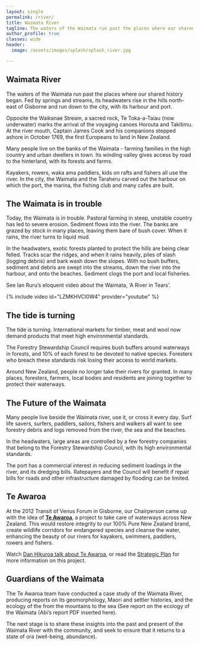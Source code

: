 ```yaml
---
layout: single
permalink: /river/
title: Waimata River
tagline: The waters of the Waimata run past the places where our shared history began.
author_profile: true
classes: wide
header:
  image: /assets/images/splash/splash_river.jpg

---
```


## Waimata River

The waters of the Waimata run past the places where our shared history began. Fed by springs and streams, its headwaters rise in the hills north-east of Gisborne and run down to the city, with its harbour and port.

Opposite the Waikanae Stream, a sacred rock, Te Toka-a-Taiau (now underwater) marks the arrival of the voyaging canoes Horouta and Takitimu. At the river mouth, Captain James Cook and his companions stepped ashore in October 1769, the first Europeans to land in New Zealand.

Many people live on the banks of the Waimata - farming families in the high country and urban dwellers in town. Its winding valley gives access by road to the hinterland, with its forests and farms.

Kayakers, rowers, waka ama paddlers, kids on rafts and fishers all use the river. In the city, the Waimata and the Taraheru carved out the harbour on which the port, the marina, the fishing club and many cafes are built.

## The Waimata is in trouble

Today, the Waimata is in trouble. Pastoral farming in steep, unstable country has led to severe erosion. Sediment flows into the river. The banks are grazed by stock in many places, leaving them bare of bush cover. When it rains, the river turns to liquid mud.

In the headwaters, exotic forests planted to protect the hills are being clear felled. Tracks scar the ridges, and when it rains heavily, piles of slash (logging debris) and bark wash down the slopes. With no bush buffers, sediment and debris are swept into the streams, down the river into the harbour, and onto the beaches. Sediment clogs the port and local fisheries.

See Ian Ruru’s eloquent video about the Waimata, ‘A River in Tears’.

{% include video id="LZMKHVCI0W4" provider="youtube" %}


## The tide is turning

The tide is turning. International markets for timber, meat and wool now demand products that meet high environmental standards.

The Forestry Stewardship Council requires bush buffers around waterways in forests, and 10% of each forest to be devoted to native species. Foresters who breach these standards risk losing their access to world markets.

Around New Zealand, people no longer take their rivers for granted. In many places, foresters, farmers, local bodies and residents are joining together to protect their waterways.


## The Future of the Waimata

Many people live beside the Waimata river, use it, or cross it every day. Surf life savers, surfers, paddlers, sailors, fishers and walkers all want to see forestry debris and logs removed from the river, the sea and the beaches.

In the headwaters, large areas are controlled by a few forestry companies that belong to the Forestry Stewardship Council, with its high environmental standards.

The port has a commercial interest in reducing sediment loadings in the river, and its dredging bills. Ratepayers and the Council will benefit if repair bills for roads and other infrastructure damaged by flooding can be limited.


## Te Awaroa

At the 2012 Transit of Venus Forum in Gisborne, our Chairperson came up with the idea of **[Te Awaroa](/assets/documents/TeAwaroaForestAndBird.pdf)**, a project to take care of waterways across New Zealand. This would restore integrity to our 100% Pure New Zealand brand, create wildlife corridors for endangered species and cleanse the water, enhancing the beauty of our rivers for kayakers, swimmers, paddlers, rowers and fishers. 

Watch [Dan Hikuroa talk about Te Awaroa](https://www.newsroom.co.nz/@future-learning/2018/10/01/260029/another-approach-to-our-freshwater-crisis), or read the [Strategic Plan](/assets/documents/TeAwaroaStrategicPlan.pdf) for more information on this project.


## Guardians of the Waimata

The Te Awaroa team have conducted a case study of the Waimata River, producing reports on its geomorphology, Maori and settler histories, and the ecology of the from the mountains to the sea (See report on the ecology of the Waimata (Abi’s report PDF inserted here).

The next stage is to share these insights into the past and present of the Waimata River with the community, and seek to ensure that it returns to a state of ora (well-being, abundance). 



<!--
The Waimata is one of the most significant rivers in New Zealand. Fed by springs and streams, its headwaters rise in the hills north-east of Gisborne and run down to the city, with its harbour and port.

Many people live on the banks of the Waimata - farming families in the high country and urban dwellers in town. Its winding valley gives access by road to the hinterland, with its forests and farms. 

Kayakers, rowers, waka ama paddlers, kids on rafts and fishers all use the river. In the city, the Waimata and the Taraheru carved out the harbour on which the port, the marina, the fishing club and many cafes are built.

Opposite the Waikanae Stream, a sacred rock, Te Toka-a-Taiau (now underwater) marks the arrival of the voyaging canoes Horouta and Takitimu. At the river mouth, Captain James Cook and his companions stepped ashore in October 1769, the first Europeans to land in New Zealand.

The waters of the Waimata run past the places where our shared history began.


## The Waimata is in trouble

Today, the Waimata is in trouble. Pastoral farming in the steep, unstable country has left a legacy of deep alluvial deposits on its banks. These are grazed by stock in many places, leaving them bare of bush cover. When it rains, the river turns brown.

In the headwaters, exotic forests planted to protect the hills against erosion are being clear felled. Tracks scar the ridges, and in high rainfall events, piles of slash (logging debris) and bark wash down the slopes. With no bush buffers, sediment and debris are swept into the streams, down the river into the harbour, and onto the beaches. Sediment clogs the port and local fisheries.

See Ian Ruru's eloquent video about the Waimata, 'A River in Tears'.

{% include video id="LZMKHVCI0W4" provider="youtube" %}


## The tide is turning

The tide is turning. International markets for timber, meat and wool now demand products that meet high environmental standards.

The Forestry Stewardship Council requires bush buffers around waterways in forests, and 10% of each forest to be devoted to native species. Foresters who breach these standards risk losing their access to world markets.

The Chairman of Beef and Lamb NZ recently urged his members to fence all waterways, warning that their products must be sustainably produced.

Around New Zealand, people no longer take their rivers for granted. In many places, foresters, farmers, local bodies and residents are joining together to protect their waterways.


## Stakeholders

Fortunately, the Waimata River is an excellent candidate for restoration. In the city, many people live beside the river, use it, or cross it every day. Surf life savers, surfers, paddlers, sailors, fishers and walkers all want to see forestry debris and logs removed from the sea and the beaches.

In the headwaters, large areas are controlled by a few forestry companies that belong to the Forestry Stewardship Council, with its high environmental standards.

The port has a commercial interest in reducing sediment loadings in the river, and its dredging bills. Ratepayers and the Council will benefit if repair bills for roads and other infrastructure damaged by flooding can be limited.


## Take care of the Waimata: A 'Mountain to Sea' strategy

Actions to restore the Waimata include:

- A 'Mountains to the Sea' management plan for the Waimata River
- A research strategy to inform restoration activities
- Bush buffers around waterways
- Stock excluded from streams and the river

Practical support for these activities:

- Funding from the Eastland Community Trust, the Reserves Fund of the GDC or the port to support the 'Mountains to Sea' Management Plan
- Support from the Tai Rawhiti Water Enhancement Project, set up as a condition of the consent for the Waste Water plant
- Research projects funded from outside the district
- Community assistance with planting for riparian restoration


## First to see the Light

By taking care of the rivers in its district, ocean, fisheries and beaches, Gisborne City can be 'the first to see the light.'


## Te Awaroa

After the recent Transit of Venus Forum in Gisborne, our Chairperson came up with the idea of [Te Awaroa](/assets/documents/TeAwaroaForestAndBird.pdf) ([PDF](/assets/documents/TeAwaroaForestAndBird.pdf)), a viral project to restore bush to river banks across New Zealand.  This would have many advantages, restoring integrity to our 100% Pure New Zealand brand, creating wildlife corridors for endangered species, cleansing the water, stabilising river banks and preventing erosion, keeping forestry slash and sediment out of the waterways, and enhancing the beauty of our rivers for kayakers, swimmers, paddlers, rowers and fishers.  Read the [Strategic Plan](/assets/documents/TeAwaroaStrategicPlan.pdf) ([PDF](/assets/documents/TeAwaroaStrategicPlan.pdf)) for more information on this project.

-->